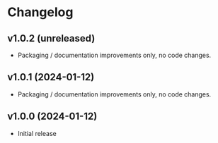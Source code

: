 # Changelog

## v1.0.2 (unreleased)

- Packaging / documentation improvements only, no code changes.

## v1.0.1 (2024-01-12)

- Packaging / documentation improvements only, no code changes.

## v1.0.0 (2024-01-12)

- Initial release
